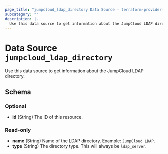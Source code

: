 ```yaml
---
page_title: "jumpcloud_ldap_directory Data Source - terraform-provider-jumpcloud"
subcategory: ""
description: |-
  Use this data source to get information about the JumpCloud LDAP directory.
---
```


# Data Source `jumpcloud_ldap_directory`

Use this data source to get information about the JumpCloud LDAP directory.



## Schema

### Optional

- **id** (String) The ID of this resource.

### Read-only

- **name** (String) Name of the LDAP directory. Example: `JumpCloud LDAP`.
- **type** (String) The directory type. This will always be `ldap_server`.


